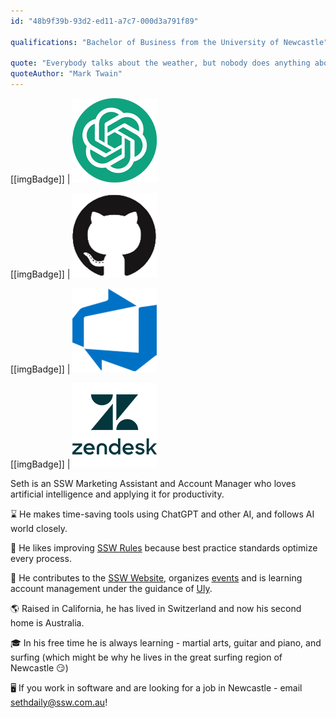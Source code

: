 ```yaml
---
id: "48b9f39b-93d2-ed11-a7c7-000d3a791f89"

qualifications: "Bachelor of Business from the University of Newcastle"

quote: "Everybody talks about the weather, but nobody does anything about it."
quoteAuthor: "Mark Twain"
---
```


[[imgBadge]]
| ![Image Alt Text](../badges/Developer-OpenAI-ChatGPT.png)

[[imgBadge]]
| ![Image Alt Text](../badges/Developer-github.png)

[[imgBadge]]
| ![Image Alt Text](../badges/Business-microsoft-azure-devops.png)

[[imgBadge]]
| ![Image Alt Text](../badges/Business-zendesk.png)

Seth is an SSW Marketing Assistant and Account Manager who loves artificial intelligence and applying it for productivity.

⌛ He makes time-saving tools using ChatGPT and other AI, and follows AI world closely.

📏 He likes improving [SSW Rules](https://www.ssw.com.au/rules/) because best practice standards optimize every process.

🎊 He contributes to the [SSW Website](https://www.ssw.com.au/), organizes [events](https://www.ssw.com.au/ssw/Events/?tech=all&type=all) and is learning account management under the guidance of [Uly](https://www.ssw.com.au/people/uly/).

🌎 Raised in California, he has lived in Switzerland and now his second home is Australia.

🎓 In his free time he is always learning - martial arts, guitar and piano, and surfing (which might be why he lives in the great surfing region of Newcastle 😏)

🖥️ If you work in software and are looking for a job in Newcastle - email sethdaily@ssw.com.au!
